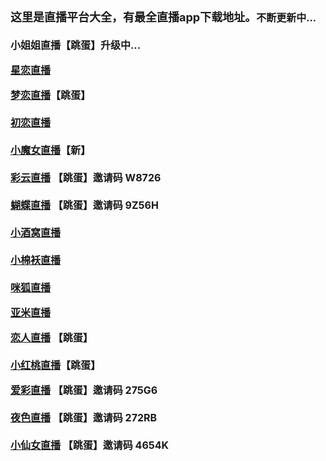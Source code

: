 <style type="text/css">
<!--
.STYLE1 {font-size: medium}
.STYLE2 {font-size: large}
-->
</style>
</head>

<body>
<p class="STYLE1"><strong><span class="STYLE2">这里是直播平台大全，有最全直播app下载地址。</span>不断更新中...<br />
  <br />
小姐姐直播【跳蛋】升级中...</strong></p>
<p class="STYLE1"><strong> <a href="https://gzumtec.com/?parent_icode=k7LQ">星恋直播</a></strong></p>
<p class="STYLE1"><strong><a href="https://normal.liangmiao.site/?puid=81794132">梦恋直播</a>【跳蛋】<br />
  <br />
    <a href="https://4uc0.xyz/1904411">初恋直播</a><br />
    <br />
    <a href="https://sf6.xyz/20200324/?oem=7506bab5fe126d52">小魔女直播</a>【新】<br />
    <br />
    <a href="http://cscy3o.xyz">彩云直播</a> 【跳蛋】邀请码 W8726<br />
  <br />
    <a href="http://84566b.com">蝴蝶直播</a> 【跳蛋】邀请码 9Z56H<br />
  <br />
    <a href="http://1.172tu1.com/u/678217">小酒窝直播</a><br />
  <br />
  <a href="https://evk.xyz/s0gk.html">小棉袄直播</a><br />
  <br />  
<a href="http://danvta.cn/e3a0hl">咪狐直播</a></strong></p>
<p class="STYLE1"><strong><a href="https://ym.zgdsq.net/m.html?topuserid=297882">亚米直播</a></strong></p>
<p class="STYLE1"><strong><a href="https://lr111.xyz/share/7691321">恋人直播</a> 【跳蛋】<br />
  <br />  
  <a href="http://yb996.cn/4841416">小红桃直播</a>【跳蛋】</strong></p>
<p><span class="STYLE1"><strong><a href="http://515a.tv">爱彩直播</a> 【跳蛋】邀请码 275G6<br />  
  <br />  
  <a href="http://88388j.com">夜色直播</a> 【跳蛋】邀请码 272RB <br />
  <br />  
    <a href="1366845.com">小仙女直播</a>  【跳蛋】邀请码 4654K </strong></span><br />
  <br />
</p>
<p><br />
  <br />
  <br />
</p>
</body>
</html>
